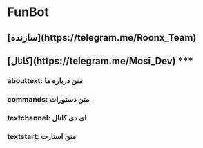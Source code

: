 # FunBot
<h2> [سازنده](https://telegram.me/Roonx_Team)
<h2> [کانال](https://telegram.me/Mosi_Dev)
***
<h3>abouttext: متن درباره ما
<h3>commands: متن دستورات
<h3>textchannel: ای دی کانال
<h3>textstart: متن استارت

